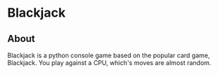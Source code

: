 # Blackjack

## About

Blackjack is a python console game based on the popular card game, Blackjack. You play against a CPU, which's moves are almost random.